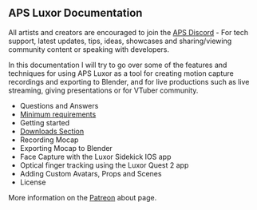 ## APS Luxor Documentation

All artists and creators are encouraged to join the [APS Discord](https://discord.com/invite/ErZcKaQ) - For tech support, latest updates, tips, ideas, showcases and sharing/viewing community content or speaking with developers.

In this documentation I will try to go over some of the features and techniques for using APS Luxor as a tool for creating motion capture recordings and exporting to Blender, and for live productions such as live streaming, giving presentations or for VTuber community.

- Questions and Answers
- [Minimum requirements](https://github.com/guiglass/LUXOR/blob/gh-pages/requirements.md)
- Getting started
- [Downloads Section](https://github.com/guiglass/LUXOR/blob/gh-pages/downloads.md)
- Recording Mocap
- Exporting Mocap to Blender
- Face Capture with the Luxor Sidekick IOS app
- Optical finger tracking using the Luxor Quest 2 app
- Adding Custom Avatars, Props and Scenes
- License

More information on the [Patreon](https://www.patreon.com/prepstudio) about page.
